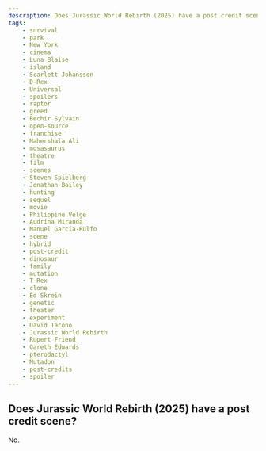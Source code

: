 ```yaml
---
description: Does Jurassic World Rebirth (2025) have a post credit scene?
tags: 
    - survival
    - park
    - New York
    - cinema
    - Luna Blaise
    - island
    - Scarlett Johansson
    - D-Rex
    - Universal
    - spoilers
    - raptor
    - greed
    - Bechir Sylvain
    - open-source
    - franchise
    - Mahershala Ali
    - mosasaurus
    - theatre
    - film
    - scenes
    - Steven Spielberg
    - Jonathan Bailey
    - hunting
    - sequel
    - movie
    - Philippine Velge
    - Audrina Miranda
    - Manuel García-Rulfo
    - scene
    - hybrid
    - post-credit
    - dinosaur
    - family
    - mutation
    - T-Rex
    - clone
    - Ed Skrein
    - genetic
    - theater
    - experiment
    - David Iacono
    - Jurassic World Rebirth
    - Rupert Friend
    - Gareth Edwards
    - pterodactyl
    - Mutadon
    - post-credits
    - spoiler
---
```


## Does Jurassic World Rebirth (2025) have a post credit scene?

No.
